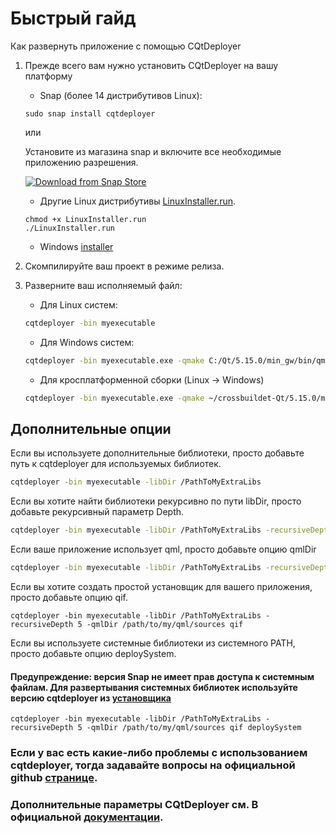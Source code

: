 # Быстрый гайд

Как развернуть приложение с помощью CQtDeployer

1. Прежде всего вам нужно установить CQtDeployer на вашу платформу

    * Snap (более 14 дистрибутивов Linux):
    ```
    sudo snap install cqtdeployer
    ```
    или 

    Установите из магазина snap и включите все необходимые приложению разрешения.

    [![Download from Snap Store](https://snapcraft.io/static/images/badges/ru/snap-store-black.svg)](https://snapcraft.io/cqtdeployer)

    * Другие Linux дистрибутивы [LinuxInstaller.run][1].
    ```
    chmod +x LinuxInstaller.run
    ./LinuxInstaller.run
    ```

    * Windows [installer][1]

2. Скомпилируйте ваш проект в режиме релиза.
3. Разверните ваш исполняемый файл:

    * Для Linux систем:
    ``` bash
    cqtdeployer -bin myexecutable
    ```

    * Для Windows систем:
    ``` bash
    cqtdeployer -bin myexecutable.exe -qmake C:/Qt/5.15.0/min_gw/bin/qmake.exe
    ```

    * Для кросплатформенной сборки (Linux -> Windows)
    ``` bash
    cqtdeployer -bin myexecutable.exe -qmake ~/crossbuildet-Qt/5.15.0/min_gw/bin/qmake
    ```

## Дополнительные опции

Если вы используете дополнительные библиотеки, просто добавьте путь к cqtdeployer для используемых библиотек.
``` bash
cqtdeployer -bin myexecutable -libDir /PathToMyExtraLibs 
```

Если вы хотите найти библиотеки рекурсивно по пути libDir, просто добавьте рекурсивный параметр Depth.
``` bash
cqtdeployer -bin myexecutable -libDir /PathToMyExtraLibs -recursiveDepth 5
```

Если ваше приложение использует qml, просто добавьте опцию qmlDir
``` bash
cqtdeployer -bin myexecutable -libDir /PathToMyExtraLibs -recursiveDepth 5 -qmlDir /path/to/my/qml/sources
```

Если вы хотите создать простой установщик для вашего приложения, просто добавьте опцию qif.
```
cqtdeployer -bin myexecutable -libDir /PathToMyExtraLibs -recursiveDepth 5 -qmlDir /path/to/my/qml/sources qif
```

Если вы используете системные библиотеки из системного PATH, просто добавьте опцию deploySystem.

#### Предупреждение: версия Snap не имеет прав доступа к системным файлам. Для развертывания системных библиотек используйте версию cqtdeployer из [установщика][1]

```
cqtdeployer -bin myexecutable -libDir /PathToMyExtraLibs -recursiveDepth 5 -qmlDir /path/to/my/qml/sources qif deploySystem
```


### Если у вас есть какие-либо проблемы с использованием cqtdeployer, тогда задавайте вопросы на официальной  github [странице][2].

### Дополнительные параметры CQtDeployer см. В официальной [документации][3].

[1]: https://github.com/QuasarApp/CQtDeployer/releases
[2]: https://github.com/QuasarApp/CQtDeployer/issues
[3]: https://github.com/QuasarApp/CQtDeployer/blob/main/md/ru/Options.md

